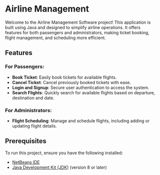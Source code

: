 # Airline Management 

Welcome to the Airline Management Software project! This application is built using Java and designed to simplify airline operations. It offers features for both passengers and administrators, making ticket booking, flight management, and scheduling more efficient.

## Features

### For Passengers:
- **Book Ticket**: Easily book tickets for available flights.
- **Cancel Ticket**: Cancel previously booked tickets with ease.
- **Login and Signup**: Secure user authentication to access the system.
- **Search Flights**: Quickly search for available flights based on departure, destination and date.

### For Administrators:
- **Flight Scheduling**: Manage and schedule flights, including adding or updating flight details.

## Prerequisites

To run this project, ensure you have the following installed:
- [NetBeans IDE](https://netbeans.apache.org/)
- [Java Development Kit (JDK)](https://www.oracle.com/java/technologies/javase-downloads.html) (version 8 or later)

